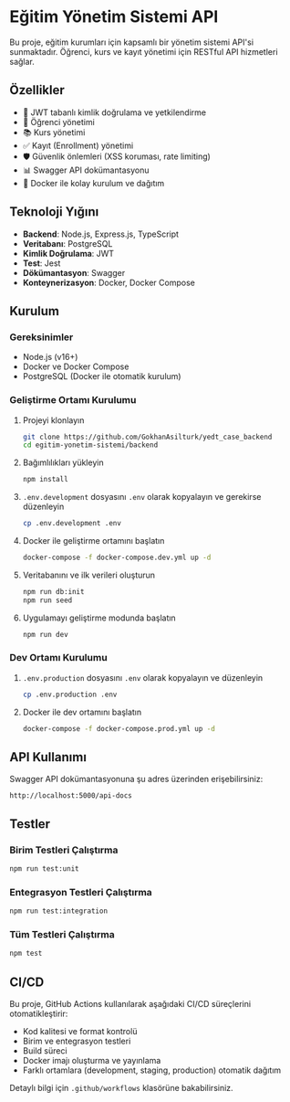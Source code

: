 # Eğitim Yönetim Sistemi API

Bu proje, eğitim kurumları için kapsamlı bir yönetim sistemi API'si sunmaktadır. Öğrenci, kurs ve kayıt yönetimi için RESTful API hizmetleri sağlar.

## Özellikler

- 🔐 JWT tabanlı kimlik doğrulama ve yetkilendirme
- 👥 Öğrenci yönetimi
- 📚 Kurs yönetimi
- ✅ Kayıt (Enrollment) yönetimi
- 🛡️ Güvenlik önlemleri (XSS koruması, rate limiting)
- 📊 Swagger API dokümantasyonu
- 🐳 Docker ile kolay kurulum ve dağıtım

## Teknoloji Yığını

- **Backend**: Node.js, Express.js, TypeScript
- **Veritabanı**: PostgreSQL
- **Kimlik Doğrulama**: JWT
- **Test**: Jest
- **Dökümantasyon**: Swagger
- **Konteynerizasyon**: Docker, Docker Compose

## Kurulum

### Gereksinimler

- Node.js (v16+)
- Docker ve Docker Compose
- PostgreSQL (Docker ile otomatik kurulum)

### Geliştirme Ortamı Kurulumu

1. Projeyi klonlayın
   ```bash
   git clone https://github.com/GokhanAsilturk/yedt_case_backend
   cd egitim-yonetim-sistemi/backend
   ```

2. Bağımlılıkları yükleyin
   ```bash
   npm install
   ```

3. `.env.development` dosyasını `.env` olarak kopyalayın ve gerekirse düzenleyin
   ```bash
   cp .env.development .env
   ```

4. Docker ile geliştirme ortamını başlatın
   ```bash
   docker-compose -f docker-compose.dev.yml up -d
   ```

5. Veritabanını ve ilk verileri oluşturun
   ```bash
   npm run db:init
   npm run seed
   ```

6. Uygulamayı geliştirme modunda başlatın
   ```bash
   npm run dev
   ```

### Dev Ortamı Kurulumu

1. `.env.production` dosyasını `.env` olarak kopyalayın ve düzenleyin
   ```bash
   cp .env.production .env
   ```

2. Docker ile dev ortamını başlatın
   ```bash
   docker-compose -f docker-compose.prod.yml up -d
   ```

## API Kullanımı

Swagger API dokümantasyonuna şu adres üzerinden erişebilirsiniz:
```
http://localhost:5000/api-docs
```

## Testler

### Birim Testleri Çalıştırma
```bash
npm run test:unit
```

### Entegrasyon Testleri Çalıştırma
```bash
npm run test:integration
```

### Tüm Testleri Çalıştırma
```bash
npm test
```

## CI/CD

Bu proje, GitHub Actions kullanılarak aşağıdaki CI/CD süreçlerini otomatikleştirir:

- Kod kalitesi ve format kontrolü
- Birim ve entegrasyon testleri
- Build süreci
- Docker imajı oluşturma ve yayınlama
- Farklı ortamlara (development, staging, production) otomatik dağıtım

Detaylı bilgi için `.github/workflows` klasörüne bakabilirsiniz.
